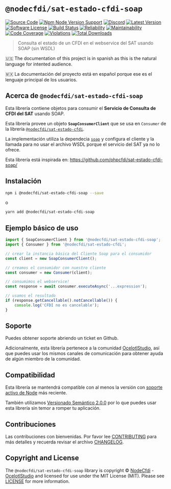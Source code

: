 # `@nodecfdi/sat-estado-cfdi-soap`

[![Source Code][badge-source]][source]
[![Npm Node Version Support][badge-node-version]][node-version]
[![Discord][badge-discord]][discord]
[![Latest Version][badge-release]][release]
[![Software License][badge-license]][license]
[![Build Status][badge-build]][build]
[![Reliability][badge-reliability]][reliability]
[![Maintainability][badge-maintainability]][maintainability]
[![Code Coverage][badge-coverage]][coverage]
[![Violations][badge-violations]][violations]
[![Total Downloads][badge-downloads]][downloads]

> Consulta el estado de un CFDI en el webservice del SAT usando SOAP (sin WSDL)

:us: The documentation of this project is in spanish as this is the natural language for intented audience.

:mexico: La documentación del proyecto está en español porque ese es el lenguaje principal de los usuarios.

## Acerca de `@nodecfdi/sat-estado-cfdi-soap`

Esta librería contiene objetos para consumir el **Servicio de Consulta de CFDI del SAT** usando SOAP.

Esta librería provee un objeto **`SoapConsumerClient`** que se usa en `Consumer`
de la librería [`@nodecfdi/sat-estado-cfdi`](https://github.com/nodecfdi/sat-estado-cfdi).

La implementación utiliza la dependecia [`soap`](https://www.npmjs.com/package/soap) y configura el cliente y la llamada para no usar
el archivo WSDL porque el servicio del SAT ya no lo ofrece.

Esta librería está inspirada en: <https://github.com/phpcfdi/sat-estado-cfdi-soap/>

## Instalación

```bash
npm i @nodecfdi/sat-estado-cfdi-soap --save
```

o

```bash
yarn add @nodecfdi/sat-estado-cfdi-soap
```

## Ejemplo básico de uso

```ts
import { SoapConsumerClient } from '@nodecfdi/sat-estado-cfdi-soap';
import { Consumer } from '@nodecfdi/sat-estado-cfdi';

// crear la instancia básica del Cliente Soap para el consumidor
const client = new SoapConsumerClient();

// creamos el consumidor con nuestro cliente
const consumer = new Consumer(client);

// consumimos el webservice!
const response = await consumer.executeAsync('...expression');

// usamos el resultado
if (response.getCancellable().notCancellable()) {
    console.log('CFDI no es cancelable');
}
```

## Soporte

Puedes obtener soporte abriendo un ticket en Github.

Adicionalmente, esta librería pertenece a la comunidad [OcelotlStudio](https://ocelotlstudio.com), así que puedes usar los mismos canales de comunicación para obtener ayuda de algún miembro de la comunidad.

## Compatibilidad

Esta librería se mantendrá compatible con al menos la versión con
[soporte activo de Node](https://nodejs.org/es/about/releases/) más reciente.

También utilizamos [Versionado Semántico 2.0.0](https://semver.org/lang/es/) por lo que puedes usar esta librería sin temor a romper tu aplicación.

## Contribuciones

Las contribuciones con bienvenidas. Por favor lee [CONTRIBUTING][] para más detalles y recuerda revisar el archivo [CHANGELOG][].

## Copyright and License

The `@nodecfdi/sat-estado-cfdi-soap` library is copyright © [NodeCfdi](https://github.com/nodecfdi) - [OcelotlStudio](https://ocelotlstudio.com) and licensed for use under the MIT License (MIT). Please see [LICENSE][] for more information.

[contributing]: https://github.com/nodecfdi/sat-estado-cfdi-soap/blob/main/CONTRIBUTING.md
[changelog]: https://github.com/nodecfdi/sat-estado-cfdi-soap/blob/main/CHANGELOG.md

[source]: https://github.com/nodecfdi/sat-estado-cfdi-soap
[node-version]: https://www.npmjs.com/package/@nodecfdi/sat-estado-cfdi-soap
[discord]: https://discord.gg/AsqX8fkW2k
[release]: https://www.npmjs.com/package/@nodecfdi/sat-estado-cfdi-soap
[license]: https://github.com/nodecfdi/sat-estado-cfdi-soap/blob/main/LICENSE
[build]: https://github.com/nodecfdi/sat-estado-cfdi-soap/actions/workflows/build.yml?query=branch:main
[reliability]:https://sonarcloud.io/component_measures?id=nodecfdi_sat-estado-cfdi-soap&metric=Reliability
[maintainability]: https://sonarcloud.io/component_measures?id=nodecfdi_sat-estado-cfdi-soap&metric=Maintainability
[coverage]: https://sonarcloud.io/component_measures?id=nodecfdi_sat-estado-cfdi-soap&metric=Coverage
[violations]: https://sonarcloud.io/project/issues?id=nodecfdi_sat-estado-cfdi-soap&resolved=false
[downloads]: https://www.npmjs.com/package/@nodecfdi/sat-estado-cfdi-soap

[badge-source]: https://img.shields.io/badge/source-nodecfdi/sat--estado--cfdi--soap-blue.svg?logo=github
[badge-node-version]: https://img.shields.io/node/v/@nodecfdi/sat-estado-cfdi-soap.svg?logo=nodedotjs
[badge-discord]: https://img.shields.io/discord/459860554090283019?logo=discord
[badge-release]: https://img.shields.io/npm/v/@nodecfdi/sat-estado-cfdi-soap.svg?logo=npm
[badge-license]: https://img.shields.io/github/license/nodecfdi/sat-estado-cfdi-soap.svg?logo=open-source-initiative
[badge-build]: https://img.shields.io/github/workflow/status/nodecfdi/sat-estado-cfdi-soap/build/main?logo=github-actions
[badge-reliability]: https://sonarcloud.io/api/project_badges/measure?project=nodecfdi_sat-estado-cfdi-soap&metric=reliability_rating
[badge-maintainability]: https://sonarcloud.io/api/project_badges/measure?project=nodecfdi_sat-estado-cfdi-soap&metric=sqale_rating
[badge-coverage]: https://img.shields.io/sonar/coverage/nodecfdi_sat-estado-cfdi-soap/main?logo=sonarcloud&server=https%3A%2F%2Fsonarcloud.io
[badge-violations]: https://img.shields.io/sonar/violations/nodecfdi_sat-estado-cfdi-soap/main?format=long&logo=sonarcloud&server=https%3A%2F%2Fsonarcloud.io
[badge-downloads]: https://img.shields.io/npm/dm/@nodecfdi/sat-estado-cfdi-soap.svg?logo=npm
